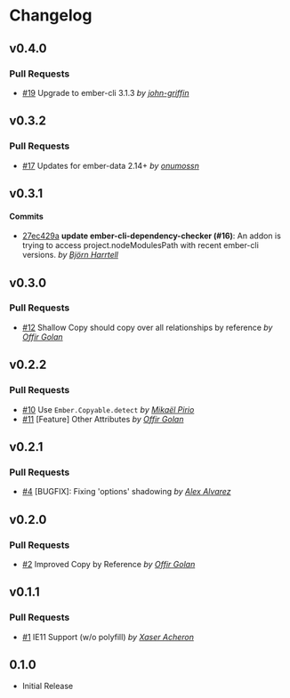Changelog
=========

## v0.4.0

### Pull Requests

- [#19](https://github.com/offirgolan/ember-data-copyable/pull/19)  Upgrade to ember-cli 3.1.3
 *by [john-griffin](https://github.com/john-griffin)*

## v0.3.2

### Pull Requests

- [#17](https://github.com/offirgolan/ember-data-copyable/pull/17)  Updates for ember-data 2.14+ *by [onumossn](https://github.com/onumossn)*

## v0.3.1

#### Commits

- [27ec429a](https://github.com/offirgolan/ember-data-copyable/commit/27ec429a3a83f5bc37c17ece7e2e5645157a9dc5) **update ember-cli-dependency-checker (#16)**: An addon is trying to access project.nodeModulesPath with recent ember-cli versions. *by [Björn Harrtell](https://github.com/bjornharrtell)*

## v0.3.0

### Pull Requests

- [#12](https://github.com/offirgolan/ember-data-copyable/pull/12)  Shallow Copy should copy over all relationships by reference *by [Offir Golan](https://github.com/offirgolan)*

## v0.2.2

### Pull Requests

- [#10](https://github.com/offirgolan/ember-data-copyable/pull/10)  Use `Ember.Copyable.detect` *by [Mikaël Pirio](https://github.com/mpirio)*
- [#11](https://github.com/offirgolan/ember-data-copyable/pull/11)  [Feature] Other Attributes *by [Offir Golan](https://github.com/offirgolan)*

## v0.2.1

### Pull Requests

- [#4](https://github.com/offirgolan/ember-data-copyable/pull/4)  [BUGFIX]: Fixing 'options' shadowing  *by [Alex Alvarez](https://github.com/alexander-alvarez)*

## v0.2.0

### Pull Requests

- [#2](https://github.com/offirgolan/ember-data-copyable/pull/2)  Improved Copy by Reference  *by [Offir Golan](https://github.com/offirgolan)*

## v0.1.1

### Pull Requests

- [#1](https://github.com/offirgolan/ember-data-copyable/pull/1)  IE11 Support (w/o polyfill)  *by [Xaser Acheron](https://github.com/XaserAcheron)*

## 0.1.0

- Initial Release
